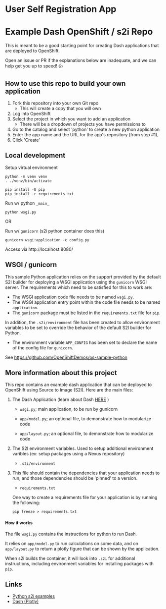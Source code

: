 # User Self Registration App

# Example Dash OpenShift / s2i Repo
This is meant to be a good starting point for creating Dash applications that are deployed to OpenShift.

Open an issue or PR if the explanations below are inadequate, and we can help get you up to speed! :thumbsup:

## How to use this repo to build your own application

1. Fork this repository into your own Git repo
    - This will create a copy that you will own
2. Log into OpenShift
2. Select the project in which you want to add an application
    - There will be a dropdown of projects you have permissions to
3. Go to the catalog and select 'python' to create a new python application
4. Enter the app name and the URL for the app's repository (from step #1),
5. Click 'Create'

## Local development

Setup virtual environment

```
python -m venv venv
. ./venv/bin/activate

pip install -U pip
pip install -r requirements.txt
```

Run w/ python `_main_`

```
python wsgi.py
```

OR

Run w/ `gunicorn` (s2i python container does this)

```
gunicorn wsgi:application -c config.py
```

Access via http://localhost:8080/

## WSGI / gunicorn

This sample Python application relies on the support provided by the default S2I builder for deploying a WSGI application using the ``gunicorn`` WSGI server. The requirements which need to be satisfied for this to work are:

* The WSGI application code file needs to be named ``wsgi.py``.
* The WSGI application entry point within the code file needs to be named ``application``.
* The ``gunicorn`` package must be listed in the ``requirements.txt`` file for ``pip``.

In addition, the ``.s2i/environment`` file has been created to allow environment variables to be set to override the behavior of the default S2I builder for Python.

* The environment variable ``APP_CONFIG`` has been set to declare the name of the config file for ``gunicorn``.

See https://github.com/OpenShiftDemos/os-sample-python

## More information about this project

This repo contains an example dash application that can be deployed to OpenShift using Source to Image (S2I). Here are the main files:

1. The Dash Application (learn about Dash [HERE](https://dash.plotly.com/) )

    - `wsgi.py`;  main application, to be run by gunicorn

    - `app/model.py`;  an optional file, to demonstrate how to modularize code

    - `app/layout.py`;  an optional file, to demonstrate how to modularize code

2. The S2I environment variables. Used to setup additional environment varibles (ex: setup packages using a Nexus repository)

    - `.s2i/environment`

3. This file should contain the dependencies that your application needs to run, and those dependencies should be 'pinned' to a version.

    - `requirements.txt`

    One way to create a requirements file for your application is by running the following:

    ```
    pip freeze > requirements.txt
    ```

#### How it works

The file `wsgi.py` contains the instructions for python to run Dash. 

It relies on `app/model.py` to run calculations on some data, and on `app/layout.py` to return a plotly figure that can be shown by the application. 

When s2i builds the container, it will look into `.s2i` for additional instructions, including environment variables for installing packages with `pip`.


## Links
- [Python s2i examples](https://github.com/sclorg/s2i-python-container/tree/master/examples)
- [Dash (Plotly)](https://dash.plotly.com/)

